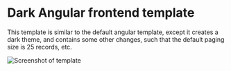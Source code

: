 
# Dark Angular frontend template

This template is similar to the default angular template, except it creates a dark theme, and
contains some other changes, such that the default paging size is 25 records, etc.

<div class="image-container">
    <img src="https://servergardens.files.wordpress.com/2020/10/magic-dark-theme.png" alt="Screenshot of template">
</div>
